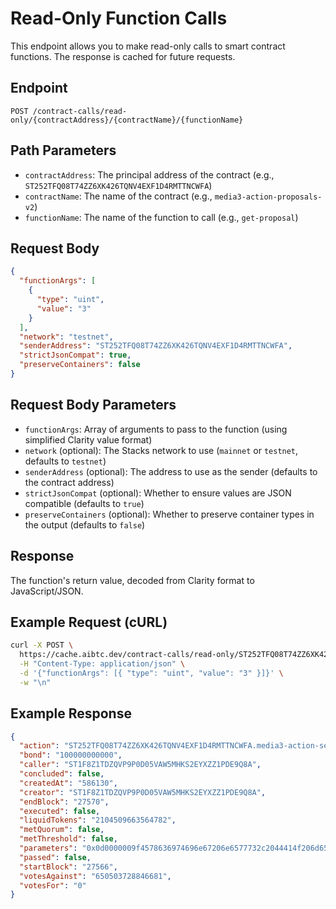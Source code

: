 # Read-Only Function Calls

This endpoint allows you to make read-only calls to smart contract functions. The response is cached for future requests.

## Endpoint

```
POST /contract-calls/read-only/{contractAddress}/{contractName}/{functionName}
```

## Path Parameters
- `contractAddress`: The principal address of the contract (e.g., `ST252TFQ08T74ZZ6XK426TQNV4EXF1D4RMTTNCWFA`)
- `contractName`: The name of the contract (e.g., `media3-action-proposals-v2`)
- `functionName`: The name of the function to call (e.g., `get-proposal`)

## Request Body
```json
{
  "functionArgs": [
    {
      "type": "uint",
      "value": "3"
    }
  ],
  "network": "testnet",
  "senderAddress": "ST252TFQ08T74ZZ6XK426TQNV4EXF1D4RMTTNCWFA",
  "strictJsonCompat": true,
  "preserveContainers": false
}
```

## Request Body Parameters
- `functionArgs`: Array of arguments to pass to the function (using simplified Clarity value format)
- `network` (optional): The Stacks network to use (`mainnet` or `testnet`, defaults to `testnet`)
- `senderAddress` (optional): The address to use as the sender (defaults to the contract address)
- `strictJsonCompat` (optional): Whether to ensure values are JSON compatible (defaults to `true`)
- `preserveContainers` (optional): Whether to preserve container types in the output (defaults to `false`)

## Response
The function's return value, decoded from Clarity format to JavaScript/JSON.

## Example Request (cURL)

```bash
curl -X POST \
  https://cache.aibtc.dev/contract-calls/read-only/ST252TFQ08T74ZZ6XK426TQNV4EXF1D4RMTTNCWFA/media3-action-proposals-v2/get-proposal \
  -H "Content-Type: application/json" \
  -d '{"functionArgs": [{ "type": "uint", "value": "3" }]}' \
  -w "\n"
```

## Example Response

```json
{
  "action": "ST252TFQ08T74ZZ6XK426TQNV4EXF1D4RMTTNCWFA.media3-action-send-message",
  "bond": "100000000000",
  "caller": "ST1F8Z1TDZQVP9P0D05VAW5MHKS2EYXZZ1PDE9Q8A",
  "concluded": false,
  "createdAt": "586130",
  "creator": "ST1F8Z1TDZQVP9P0D05VAW5MHKS2EYXZZ1PDE9Q8A",
  "endBlock": "27570",
  "executed": false,
  "liquidTokens": "2104509663564782",
  "metQuorum": false,
  "metThreshold": false,
  "parameters": "0x0d0000009f4578636974696e67206e6577732c2044414f206d656d6265727321204f75722070726f6a656374206973206d616b696e672066616e7461737469632070726f67726573732c20616e6420776527726520746872696c6c656420746f20736861726520746865206c61746573742075706461746573207769746820796f7520616c6c2e20537461792074756e656420666f72206d6f72652064657461696c7321",
  "passed": false,
  "startBlock": "27566",
  "votesAgainst": "650503728846681",
  "votesFor": "0"
}
```
